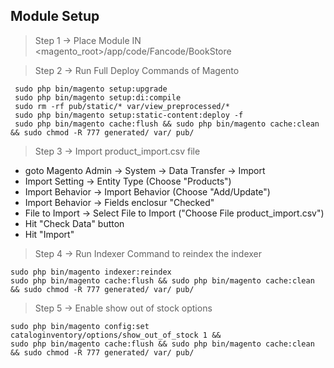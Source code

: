## Module Setup ##
> Step 1 -> Place Module IN <magento_root>/app/code/Fancode/BookStore

> Step 2 -> Run Full Deploy Commands of Magento
```
 sudo php bin/magento setup:upgrade
 sudo php bin/magento setup:di:compile
 sudo rm -rf pub/static/* var/view_preprocessed/*
 sudo php bin/magento setup:static-content:deploy -f 
 sudo php bin/magento cache:flush && sudo php bin/magento cache:clean && sudo chmod -R 777 generated/ var/ pub/
 ```
> Step 3 -> Import product_import.csv file
- goto Magento Admin -> System -> Data Transfer -> Import
- Import Setting -> Entity Type (Choose "Products")
- Import Behavior -> Import Behavior (Choose "Add/Update")
- Import Behavior -> Fields enclosur "Checked"
- File to Import -> Select File to Import ("Choose File product_import.csv")
- Hit "Check Data" button 
- Hit "Import"
 
> Step 4 -> Run Indexer Command to reindex the indexer
```
sudo php bin/magento indexer:reindex
sudo php bin/magento cache:flush && sudo php bin/magento cache:clean && sudo chmod -R 777 generated/ var/ pub/
``` 
> Step 5 -> Enable show out of stock options
```
sudo php bin/magento config:set cataloginventory/options/show_out_of_stock 1 &&
sudo php bin/magento cache:flush && sudo php bin/magento cache:clean && sudo chmod -R 777 generated/ var/ pub/
```
